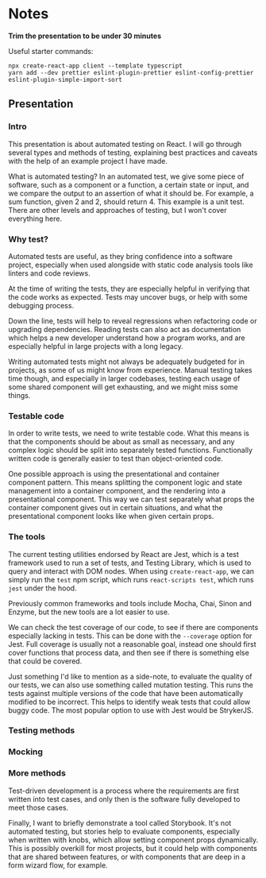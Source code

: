 # Notes

**Trim the presentation to be under 30 minutes**

Useful starter commands:
```
npx create-react-app client --template typescript
yarn add --dev prettier eslint-plugin-prettier eslint-config-prettier eslint-plugin-simple-import-sort
```


## Presentation

### Intro

This presentation is about automated testing on React. I will go through several types and methods of testing,
explaining best practices and caveats with the help of an example project I have made.

What is automated testing? In an automated test, we give some piece of software, such as a component or a function, a
certain state or input, and we compare the output to an assertion of what it should be. For example, a sum function,
given 2 and 2, should return 4. This example is a unit test. There are other levels and approaches of testing,
but I won't cover everything here.


### Why test?

Automated tests are useful, as they bring confidence into a software project, especially when used alongside with static
code analysis tools like linters and code reviews.

At the time of writing the tests, they are especially helpful in verifying that the code works as expected. Tests may
uncover bugs, or help with some debugging process.

Down the line, tests will help to reveal regressions when refactoring code or upgrading dependencies. Reading tests
can also act as documentation which helps a new developer understand how a program works, and are especially helpful in
large projects with a long legacy.

Writing automated tests might not always be adequately budgeted for in projects, as some of us might know from
experience. Manual testing takes time though, and especially in larger codebases, testing each usage of some shared
component will get exhausting, and we might miss some things.


### Testable code

In order to write tests, we need to write testable code. What this means is that the components should be about as small
as necessary, and any complex logic should be split into separately tested functions. Functionally written code is
generally easier to test than object-oriented code.

One possible approach is using the presentational and container component pattern. This means splitting the component
logic and state management into a container component, and the rendering into a presentational component. This way we
can test separately what props the container component gives out in certain situations, and what the presentational
component looks like when given certain props.


### The tools

The current testing utilities endorsed by React are Jest, which is a test framework used to run a set of tests, and
Testing Library, which is used to query and interact with DOM nodes. When using `create-react-app`, we can simply run
the `test` npm script, which runs `react-scripts test`, which runs `jest` under the hood.

Previously common frameworks and tools include Mocha, Chai, Sinon and Enzyme, but the new tools are a lot easier to use.

We can check the test coverage of our code, to see if there are components especially lacking in tests. This can
be done with the `--coverage` option for Jest. Full coverage is usually not a reasonable goal, instead one should first
cover functions that process data, and then see if there is something else that could be covered.

Just something I'd like to mention as a side-note, to evaluate the quality of our tests, we can also use something
called mutation testing. This runs the tests against multiple versions of the code that have been automatically modified
to be incorrect. This helps to identify weak tests that could allow buggy code. The most popular option to use with Jest
would be StrykerJS.


### Testing methods


### Mocking


### More methods

Test-driven development is a process where the requirements are first written into test cases, and only then is the
software fully developed to meet those cases.

Finally, I want to briefly demonstrate a tool called Storybook. It's not automated testing, but stories help to
evaluate components, especially when written with knobs, which allow setting component props dynamically. This is
possibly overkill for most projects, but it could help with components that are shared between features, or with
components that are deep in a form wizard flow, for example.
